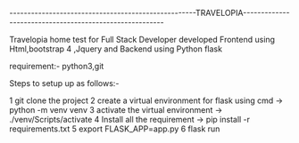 ----------------------------------------------------TRAVELOPIA--------------------------------------------------------

Travelopia home test for Full Stack Developer developed Frontend using Html,bootstrap 4 ,Jquery and Backend using Python flask

requirement:- python3,git

Steps to setup up as follows:-

1 git clone the project
2 create a virtual environment for flask using cmd -> python -m venv venv
3 activate the virtual environment -> ./venv/Scripts/activate
4 Install all the requirement -> pip install -r requirements.txt
5 export FLASK_APP=app.py
6 flask run
